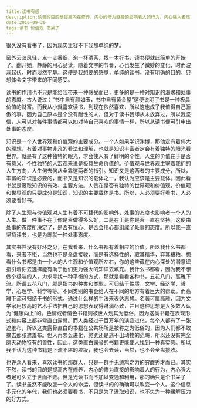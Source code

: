 ```yaml
---
title:读书有感
description:读书的目的是提高内在修养，内心的修为直接的影响着人的行为，内心强大者足可久立于世而不败
date:2016-09-30
tags:读书 价值观 书呆子
---
```


很久没有看书了，因为现实里容不下我那单纯的梦。

窗外云淡风轻，点一支香烟、泡一杯清茶、找一本好书，读书便就此简单的开始了。翻开她，静静的用心品读，随着文字的节奏，心也发生了微妙的变化，时而波澜起伏，时而淡然平静。这便是我想要的感觉，单纯的读书，没有明确的目的，只想体会文字带来的不同感受。
<!--more-->
读书的作用也不只是能给我带来一种感受而已，更多的是一种对知识的渴求和处事的态度。古人说过：“书中自有颜如玉，书中自有黄金屋”这便说明了书是一种极具价值的财富。而我从小就喜欢读书，到现在依然喜欢，所以这也成了我值得自己骄傲的事，因为自己原本是个没有耐性的人，但对于读书我却从未放弃过，所以我坚信，人可以对每件事情都可以如对待自己喜欢的事情一样，所以从读书便可引申出处事的态度。

知识是一个人世界观和价值观的主要成分。一个人如果学识渊博，那他定有着伟大的理想，有着对事物非凡的看法和理解，也就是知识丰富者定会有着独特的眼光看世界。就是有了这种独特的眼光，才会使人有了鲜明的个性，人生的价值在于是否有意义，个性独特的人宏观来说是极具生命价值的。价值观与世界观主宰着我们的人生方向，人生何去何从全靠这两者的指引。知识又是这两者的主要成分，所以，丰富的知识是必要的，而书又是知识的载体之一，我认为应该是主要载体。因此看书就是汲取知识的有效、主要方法。人贵在是否有独特的世界观和价值观，价值观和世界观的只要成分是知识，知识的主要载体是书。所以，人必须要好看书，人必须要看好书。

除了人生观与价值观对人生有着不可替代的影响外，处事的态度也影响者一个人的人生。做一件事不在于你是否做得多么好，二是在于是你是否一直在坚持。这便由处事的态度所决定了，是否有恒心、是否会用心都组成了处事的态度。所以我一直坚持读书，也是为练就一种处事态度。

其实书并没有好坏之分，在我看来，什么书都有着相应的价值。所以我什么书都看，来者不拒，当然也不是全盘接收，而是有选择性的，取其精华，弃其糟粕。想看什么书都是由一个人的人生观和价值观所左右，你的这些藏在内心深处的潜意识指引着你去选择能有助于他们更为强大的知识去填充。我什么书都看，因为我不想做个极端的人，力求寻找一种平衡的方式，那就是看看各种书，五花八门，高雅下流。所谓五花八门，就是指书的种类和类型，可归结于性质，文学、经济学、哲学、心理学、科学等等。不同类别的书会给人在不同的地方有着巨大的帮助。而高雅下流可归结于书的形式，通过什么样的手法来表达思想。名著可属高雅，因为文学家用较高的艺术手法把自己的思想表现得淋漓尽致，并且这种思想是大多数人认为“健康向上”的。色情或者情色书籍则被世人划其为低俗，因为这类书籍在表现形式和内容上都非常直白露骨。而人类经过千百万年的演变进化，每个人都有了一张遮羞布，所以这类露骨直白的书籍在公共场所是被称之为低俗的，因为人们都不敢摘去那张遮羞布。但人再怎么进化，终究还是逃不出动物的范畴，所以还没有完全磨灭动物特有的兽性，因此，这类直白露骨的书籍更能使人找到一种真实感。所以我不认为这种书籍是下流不堪的垃圾，我也会去读，当然，也不会全盘接收。

也许众人看来，喜欢读书的那群人，只是一群手无缚鸡之力的穷酸秀才而已。其实不然，读书的目的是提高内在修养，内心的修为直接的影响着人的行为，内心强大者足可久立于世而不败。但是光读书而不加以变通和利用，那的确只是个书呆子了。读书虽然不能改变一个人的命运，但读书的的确确可以改变一个人。这个信息多元化的年代，我们也必须要看书，不只是为了汲取知识，也不失为一种缓解压力的好方式。